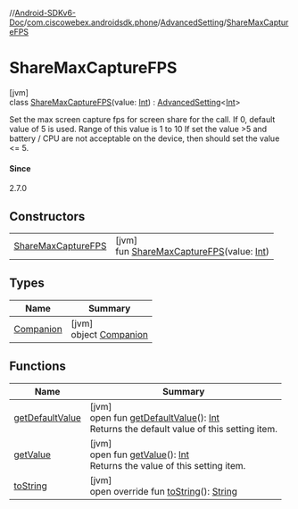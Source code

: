 //[Android-SDKv6-Doc](../../../../index.md)/[com.ciscowebex.androidsdk.phone](../../index.md)/[AdvancedSetting](../index.md)/[ShareMaxCaptureFPS](index.md)

# ShareMaxCaptureFPS

[jvm]\
class [ShareMaxCaptureFPS](index.md)(value: [Int](https://kotlinlang.org/api/latest/jvm/stdlib/kotlin/-int/index.html)) : [AdvancedSetting](../index.md)&lt;[Int](https://kotlinlang.org/api/latest/jvm/stdlib/kotlin/-int/index.html)&gt; 

Set the max screen capture fps for screen share for the call. If 0, default value of 5 is used. Range of this value is 1 to 10 If set the value >5 and battery / CPU are not acceptable on the device, then should set the value <= 5.

#### Since

2.7.0

## Constructors

| | |
|---|---|
| [ShareMaxCaptureFPS](-share-max-capture-f-p-s.md) | [jvm]<br>fun [ShareMaxCaptureFPS](-share-max-capture-f-p-s.md)(value: [Int](https://kotlinlang.org/api/latest/jvm/stdlib/kotlin/-int/index.html)) |

## Types

| Name | Summary |
|---|---|
| [Companion](-companion/index.md) | [jvm]<br>object [Companion](-companion/index.md) |

## Functions

| Name | Summary |
|---|---|
| [getDefaultValue](../get-default-value.md) | [jvm]<br>open fun [getDefaultValue](../get-default-value.md)(): [Int](https://kotlinlang.org/api/latest/jvm/stdlib/kotlin/-int/index.html)<br>Returns the default value of this setting item. |
| [getValue](../get-value.md) | [jvm]<br>open fun [getValue](../get-value.md)(): [Int](https://kotlinlang.org/api/latest/jvm/stdlib/kotlin/-int/index.html)<br>Returns the value of this setting item. |
| [toString](../to-string.md) | [jvm]<br>open override fun [toString](../to-string.md)(): [String](https://kotlinlang.org/api/latest/jvm/stdlib/kotlin/-string/index.html) |
